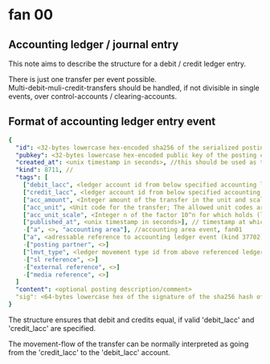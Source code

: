 # fan 00

## Accounting ledger / journal entry

This note aims to describe the structure for a debit / credit ledger entry.  

There is just one transfer per event possible.  
Multi-debit-muli-credit-transfers should be handled, if not divisible in single events, over control-accounts / clearing-accounts. 

## Format of accounting ledger entry event

~~~yaml
{
  "id": <32-bytes lowercase hex-encoded sha256 of the serialized posting data>,
  "pubkey": <32-bytes lowercase hex-encoded public key of the posting creator>,
  "created_at": <unix timestamp in seconds>, //this should be used as timestamp of the posting period / time to which the posting should belong, rather than the real creation timestamp of the event, for better filtering
  "kind": 8711, //
  "tags": [
    ["debit_lacc", <ledger account id from below specified accounting ledger event reference>],
    ["credit_lacc", <ledger account id from below specified accounting ledger event reference>],
    ["acc_amount", <Integer amount of the transfer in the unit and scale provided below>],
    ["acc_unit", <Unit code for the transfer; The allowed unit codes are specified in the accounting ledger event referenced below>],
    ["acc_unit_scale", <Integer n of the factor 10^n for which holds (le_amount-field / 10^n = amount in 'acc_unit' base)],
    ["published_at", <unix timestamp in seconds>], // timestamp at which the event was created / published
    -["a", <>, "accounting area"], //accounting area event, fan01
    ["a", <adressable reference to accounting ledger event (kind 37702) as specified in fan02>, "acc_ledger"] //accounting ledger event, fan02
    -["posting partner", <>]
    ["lmvt_type", <ledger movement type id from above referenced ledger structure event reference>],
    -["sl reference", <>]
    -["external reference", <>]
    -["media reference", <>]
  ]
  "content": <optional posting description/comment>
  "sig": <64-bytes lowercase hex of the signature of the sha256 hash of the serialized event data, which is the same as the "id" field>
}
~~~

The structure ensures that debit and credits equal, if valid 'debit_lacc' and 'credit_lacc' are specified.  
  
The movement-flow of the transfer can be normally interpreted as going from the 'credit_lacc' to the 'debit_lacc' account.  
